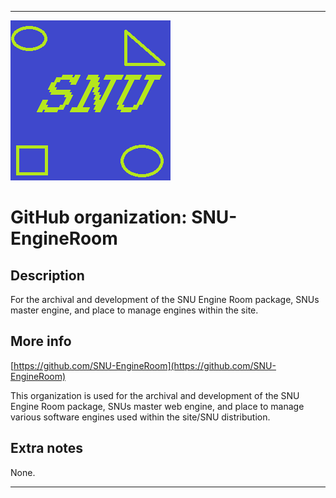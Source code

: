 
***

![SNU_blue_and_gold_legacy_icon.png failed to load. The file may be missing or corrupt. Check the file path for errors first.](/AdditionalInfo/1/SNU-EngineRoom/SNU_blue_and_gold_legacy_icon.png)

# GitHub organization: SNU-EngineRoom

## Description

For the archival and development of the SNU Engine Room package, SNUs master engine, and place to manage engines within the site.

## More info

[https://github.com/SNU-EngineRoom](https://github.com/SNU-EngineRoom)

This organization is used for the archival and development of the SNU Engine Room package, SNUs master web engine, and place to manage various software engines used within the site/SNU distribution.

## Extra notes

None.

***
